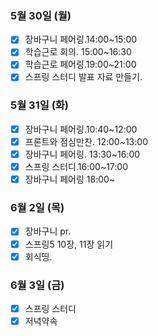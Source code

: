 ### 5월 30일 (월)
- [x] 장바구니 페어링.14:00~15:00
- [x] 학습근로 회의. 15:00~16:30
- [x] 학습근로 페어링.19:00~21:00
- [x] 스프링 스터디 발표 자료 만들기. 

### 5월 31일 (화)
- [x] 장바구니 페어링.10:40~12:00 
- [x] 프론트와 점심만찬. 12:00~13:00  
- [x] 장바구니 페어링. 13:30~16:00
- [x] 스프링 스터디.16:00~17:00
- [x] 장바구니 페어링 18:00~ 

### 6월 2일 (목)
- [x] 장바구니 pr.
- [x] 스프링5 10장, 11장 읽기
- [x] 회식띵. 

### 6월 3일 (금)
- [x] 스프링 스터디
- [x] 저녁약속
